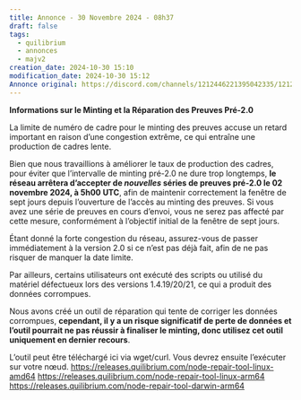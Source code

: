 ```yaml
---
title: Annonce - 30 Novembre 2024 - 08h37
draft: false
tags:
  - quilibrium
  - annonces
  - majv2
creation_date: 2024-10-30 15:10
modification_date: 2024-10-30 15:12
Annonce original: https://discord.com/channels/1212446221395042335/1212815856418164737/1301087575292903485
---
```



**Informations sur le Minting et la Réparation des Preuves Pré-2.0**

La limite de numéro de cadre pour le minting des preuves accuse un retard important en raison d’une congestion extrême, ce qui entraîne une production de cadres lente.

Bien que nous travaillions à améliorer le taux de production des cadres, pour éviter que l’intervalle de minting pré-2.0 ne dure trop longtemps, **le réseau arrêtera d’accepter de _nouvelles_ séries de preuves pré-2.0 le 02 novembre 2024, à 5h00 UTC**, afin de maintenir correctement la fenêtre de sept jours depuis l’ouverture de l’accès au minting des preuves. Si vous avez une série de preuves en cours d’envoi, vous ne serez pas affecté par cette mesure, conformément à l’objectif initial de la fenêtre de sept jours.

Étant donné la forte congestion du réseau, assurez-vous de passer immédiatement à la version 2.0 si ce n’est pas déjà fait, afin de ne pas risquer de manquer la date limite.

Par ailleurs, certains utilisateurs ont exécuté des scripts ou utilisé du matériel défectueux lors des versions 1.4.19/20/21, ce qui a produit des données corrompues.

Nous avons créé un outil de réparation qui tente de corriger les données corrompues, **cependant, il y a un risque significatif de perte de données et l’outil pourrait ne pas réussir à finaliser le minting, donc utilisez cet outil uniquement en dernier recours**.

L’outil peut être téléchargé ici via wget/curl. Vous devrez ensuite l’exécuter sur votre nœud.
https://releases.quilibrium.com/node-repair-tool-linux-amd64
https://releases.quilibrium.com/node-repair-tool-linux-arm64
https://releases.quilibrium.com/node-repair-tool-darwin-arm64